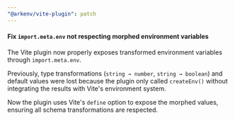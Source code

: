 ```yaml
---
"@arkenv/vite-plugin": patch
---
```


#### Fix `import.meta.env` not respecting morphed environment variables

The Vite plugin now properly exposes transformed environment variables through `import.meta.env`. 

Previously, type transformations (`string → number`, `string → boolean`) and default values were lost because the plugin only called `createEnv()` without integrating the results with Vite's environment system. 

Now the plugin uses Vite's `define` option to expose the morphed values, ensuring all schema transformations are respected.
